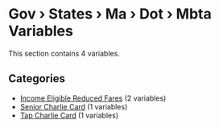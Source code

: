 # Gov › States › Ma › Dot › Mbta Variables

This section contains 4 variables.

## Categories

- [Income Eligible Reduced Fares](income_eligible_reduced_fares/index.md) (2 variables)
- [Senior Charlie Card](senior_charlie_card/index.md) (1 variables)
- [Tap Charlie Card](tap_charlie_card/index.md) (1 variables)
